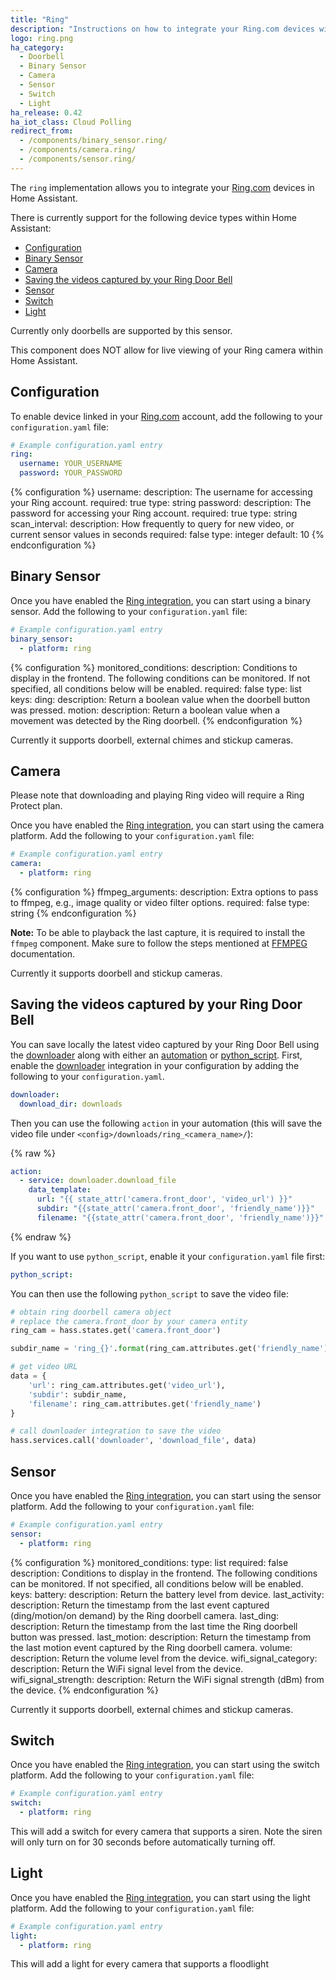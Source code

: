 ```yaml
---
title: "Ring"
description: "Instructions on how to integrate your Ring.com devices within Home Assistant."
logo: ring.png
ha_category:
  - Doorbell
  - Binary Sensor
  - Camera
  - Sensor
  - Switch
  - Light
ha_release: 0.42
ha_iot_class: Cloud Polling
redirect_from:
  - /components/binary_sensor.ring/
  - /components/camera.ring/
  - /components/sensor.ring/
---
```


The `ring` implementation allows you to integrate your [Ring.com](https://ring.com/) devices in Home Assistant.

There is currently support for the following device types within Home Assistant:

- [Configuration](#configuration)
- [Binary Sensor](#binary-sensor)
- [Camera](#camera)
- [Saving the videos captured by your Ring Door Bell](#saving-the-videos-captured-by-your-ring-door-bell)
- [Sensor](#sensor)
- [Switch](#switch)
- [Light](#light)

Currently only doorbells are supported by this sensor.

<p class='note'>
This component does NOT allow for live viewing of your Ring camera within Home Assistant.
</p>

## Configuration

To enable device linked in your [Ring.com](https://ring.com/) account, add the following to your `configuration.yaml` file:

```yaml
# Example configuration.yaml entry
ring:
  username: YOUR_USERNAME
  password: YOUR_PASSWORD
```

{% configuration %}
username:
  description: The username for accessing your Ring account.
  required: true
  type: string
password:
  description: The password for accessing your Ring account.
  required: true
  type: string
scan_interval:
  description: How frequently to query for new video, or current sensor values in seconds
  required: false
  type: integer
  default: 10
{% endconfiguration %}

## Binary Sensor

Once you have enabled the [Ring integration](/components/ring), you can start using a binary sensor. Add the following to your `configuration.yaml` file:

```yaml
# Example configuration.yaml entry
binary_sensor:
  - platform: ring
```

{% configuration %}
monitored_conditions:
  description: Conditions to display in the frontend. The following conditions can be monitored. If not specified, all conditions below will be enabled.
  required: false
  type: list
  keys:
    ding:
      description: Return a boolean value when the doorbell button was pressed.
    motion:
      description: Return a boolean value when a movement was detected by the Ring doorbell.
{% endconfiguration %}

Currently it supports doorbell, external chimes and stickup cameras.

## Camera

<div class='note'>
Please note that downloading and playing Ring video will require a Ring Protect plan.
</div>

Once you have enabled the [Ring integration](/components/ring), you can start using the camera platform. Add the following to your `configuration.yaml` file:

```yaml
# Example configuration.yaml entry
camera:
  - platform: ring
```

{% configuration %}
ffmpeg_arguments:
  description: Extra options to pass to ffmpeg, e.g., image quality or video filter options.
  required: false
  type: string
{% endconfiguration %}

**Note:** To be able to playback the last capture, it is required to install the `ffmpeg` component. Make sure to follow the steps mentioned at [FFMPEG](/components/ffmpeg/) documentation.

Currently it supports doorbell and stickup cameras.

## Saving the videos captured by your Ring Door Bell

You can save locally the latest video captured by your Ring Door Bell using the [downloader](/components/downloader) along with either an [automation](/components/automation) or [python_script](/components/python_script). First, enable the [downloader](/components/downloader) integration in your configuration by adding the following to your `configuration.yaml`.

```yaml
downloader:
  download_dir: downloads
```

Then you can use the following `action` in your automation (this will save the video file under `<config>/downloads/ring_<camera_name>/`):

{% raw %}
```yaml
action:
  - service: downloader.download_file
    data_template:
      url: "{{ state_attr('camera.front_door', 'video_url') }}"
      subdir: "{{state_attr('camera.front_door', 'friendly_name')}}"
      filename: "{{state_attr('camera.front_door', 'friendly_name')}}"
```
{% endraw %}

If you want to use `python_script`, enable it your `configuration.yaml` file first:

```yaml
python_script:
```

You can then use the following `python_script` to save the video file:

```python
# obtain ring doorbell camera object
# replace the camera.front_door by your camera entity
ring_cam = hass.states.get('camera.front_door')

subdir_name = 'ring_{}'.format(ring_cam.attributes.get('friendly_name'))

# get video URL
data = {
    'url': ring_cam.attributes.get('video_url'),
    'subdir': subdir_name,
    'filename': ring_cam.attributes.get('friendly_name')
}

# call downloader integration to save the video
hass.services.call('downloader', 'download_file', data)
```

## Sensor

Once you have enabled the [Ring integration](/components/ring), you can start using the sensor platform. Add the following to your `configuration.yaml` file:

```yaml
# Example configuration.yaml entry
sensor:
  - platform: ring
```

{% configuration %}
monitored_conditions:
  type: list
  required: false
  description: Conditions to display in the frontend. The following conditions can be monitored. If not specified, all conditions below will be enabled.
  keys:
    battery:
       description: Return the battery level from device.
    last_activity:
       description: Return the timestamp from the last event captured (ding/motion/on demand) by the Ring doorbell camera.
    last_ding:
       description: Return the timestamp from the last time the Ring doorbell button was pressed.
    last_motion:
       description: Return the timestamp from the last motion event captured by the Ring doorbell camera.
    volume:
       description: Return the volume level from the device.
    wifi_signal_category:
       description: Return the WiFi signal level from the device.
    wifi_signal_strength:
       description: Return the WiFi signal strength (dBm) from the device.
{% endconfiguration %}

Currently it supports doorbell, external chimes and stickup cameras.

## Switch

Once you have enabled the [Ring integration](/components/ring), you can start using the switch platform. Add the following to your `configuration.yaml` file:

```yaml
# Example configuration.yaml entry
switch:
  - platform: ring
```

This will add a switch for every camera that supports a siren. Note the siren will only turn on for 30 seconds before automatically turning off.

## Light

Once you have enabled the [Ring integration](/components/ring), you can start using the light platform. Add the following to your `configuration.yaml` file:

```yaml
# Example configuration.yaml entry
light:
  - platform: ring
```

This will add a light for every camera that supports a floodlight
